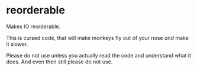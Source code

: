 # reorderable

Makes IO reorderable.

This is cursed code, that will make monkeys fly out of your nose _and_ make it
slower.

Please do not use unless you actually read the code and understand what it does.
And even then still please do not use.
